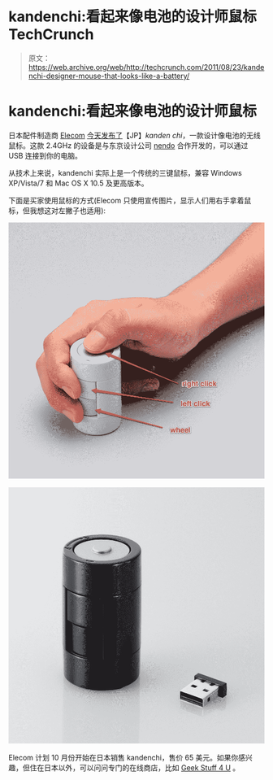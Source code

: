 # kandenchi:看起来像电池的设计师鼠标 TechCrunch

> 原文：<https://web.archive.org/web/http://techcrunch.com/2011/08/23/kandenchi-designer-mouse-that-looks-like-a-battery/>

# kandenchi:看起来像电池的设计师鼠标

日本配件制造商 [Elecom](https://web.archive.org/web/20230204095323/http://www.elecom.co.jp/global/) [今天发布了](https://web.archive.org/web/20230204095323/http://www2.elecom.co.jp/peripheral/mouse/m-ne5dl/index.asp)【JP】*kanden chi*，一款设计像电池的无线鼠标。这款 2.4GHz 的设备是与东京设计公司 [nendo](https://web.archive.org/web/20230204095323/http://www.nendo.jp/en/) 合作开发的，可以通过 USB 连接到你的电脑。

从技术上来说，kandenchi 实际上是一个传统的三键鼠标，兼容 Windows XP/Vista/7 和 Mac OS X 10.5 及更高版本。

下面是买家使用鼠标的方式(Elecom 只使用宣传图片，显示人们用右手拿着鼠标，但我想这对左撇子也适用):

[![](img/f39641950ea238ab4f95e8044c28aa65.png "kandenchi")](https://web.archive.org/web/20230204095323/https://techcrunch.com/wp-content/uploads/2011/08/kandenchi1.jpg)

[![](img/830c660f2f5a59dd7ce5ebbb582de385.png "kandenchi black")](https://web.archive.org/web/20230204095323/https://techcrunch.com/wp-content/uploads/2011/08/kandenchi-black.jpg)

Elecom 计划 10 月份开始在日本销售 kandenchi，售价 65 美元。如果你感兴趣，但住在日本以外，可以问问专门的在线商店，比如 [Geek Stuff 4 U](https://web.archive.org/web/20230204095323/http://www.geekstuff4u.com/) 。